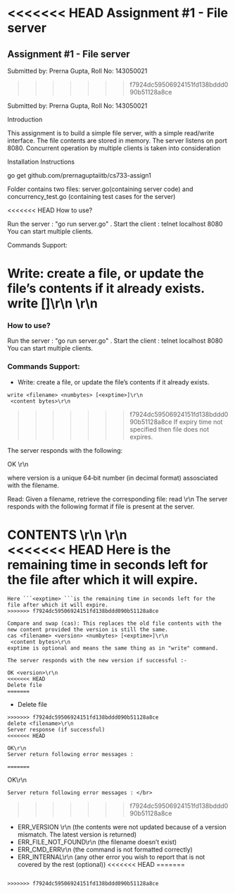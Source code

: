 <<<<<<< HEAD
Assignment #1 - File server
=======
## Assignment #1 - File server 
Submitted by: Prerna Gupta, Roll No: 143050021
>>>>>>> f7924dc59506924151fd138bddd090b51128a8ce

Submitted by: Prerna Gupta, Roll No: 143050021

Introduction

This assignment is to build a simple file server, with a simple read/write interface. The file contents are stored in memory. The server listens on port 8080. Concurrent operation by multiple clients is taken into consideration

Installation Instructions

go get  github.com/prernaguptaiitb/cs733-assign1

Folder contains two files: server.go(containing server code) and concurrency_test.go (containing test cases for the server)

<<<<<<< HEAD
How to use?

Run the server : "go run server.go" . Start the client : telnet localhost 8080
You can start multiple clients.

Commands Support:

Write: create a file, or update the file’s contents if it already exists.
write <filename> <numbytes> [<exptime>]\r\n
 <content bytes>\r\n
=======
### How to use?
Run the server : "go run server.go" .
Start the client : telnet localhost 8080</br>
You can start multiple clients.</br>

### Commands Support:
* Write: create a file, or update the file’s contents if it already exists.
```
write <filename> <numbytes> [<exptime>]\r\n
 <content bytes>\r\n
```
>>>>>>> f7924dc59506924151fd138bddd090b51128a8ce
If expiry time not specified then file does not expires.

The server responds with the following:


OK <version>\r\n

where version is a unique 64‐bit number (in decimal format) assosciated with the filename.

Read: Given a filename, retrieve the corresponding file:
read <filename>\r\n
The server responds with the following format if file is present at the server.

CONTENTS <version> <numbytes> <exptime> \r\n
 <content bytes>\r\n  
<<<<<<< HEAD
Here <exptime>is the remaining time in seconds left for the file after which it will expire.
=======
```
Here ```<exptime> ```is the remaining time in seconds left for the file after which it will expire.
>>>>>>> f7924dc59506924151fd138bddd090b51128a8ce

Compare and swap (cas): This replaces the old file contents with the new content provided the version is still the same.
cas <filename> <version> <numbytes> [<exptime>]\r\n
 <content bytes>\r\n
exptime is optional and means the same thing as in "write" command.

The server responds with the new version if successful :-

OK <version>\r\n
<<<<<<< HEAD
Delete file
=======
```
* Delete file
```
>>>>>>> f7924dc59506924151fd138bddd090b51128a8ce
delete <filename>\r\n
Server response (if successful)
<<<<<<< HEAD

OK\r\n
Server return following error messages : 

=======
```
OK\r\n
```
Server return following error messages : </br>
```
>>>>>>> f7924dc59506924151fd138bddd090b51128a8ce
* ERR_VERSION <newversion>\r\n (the contents were not updated because of a
version mismatch. The latest version is returned)
* ERR_FILE_NOT_FOUND\r\n (the filename doesn’t exist)
* ERR_CMD_ERR\r\n (the command is not formatted correctly)
* ERR_INTERNAL\r\n (any other error you wish to report that is not covered by the
rest (optional))
<<<<<<< HEAD
=======
```

>>>>>>> f7924dc59506924151fd138bddd090b51128a8ce
